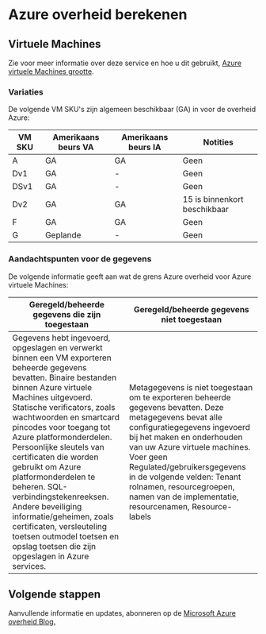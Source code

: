 <properties
    pageTitle="Azure overheid documentatie | Microsoft Azure"
    description="Dit vindt u een vergelijking van functies en informatie over het ontwikkelen van toepassingen voor de overheid van Azure"
    services="Azure-Government"
    cloud="gov" 
    documentationCenter=""
    authors="ryansoc"
    manager="zakramer"
    editor=""/>

<tags
    ms.service="multiple"
    ms.devlang="na"
    ms.topic="article"
    ms.tgt_pltfrm="na"
    ms.workload="azure-government"
    ms.date="09/29/2016"
    ms.author="ryansoc"/>


#  <a name="azure-government-compute"></a>Azure overheid berekenen

##  <a name="virtual-machines"></a>Virtuele Machines

Zie voor meer informatie over deze service en hoe u dit gebruikt, [Azure virtuele Machines grootte](../virtual-machines/virtual-machines-windows-sizes.md).

### <a name="variations"></a>Variaties

De volgende VM SKU's zijn algemeen beschikbaar (GA) in voor de overheid Azure:

VM SKU|Amerikaans beurs VA|Amerikaans beurs IA|Notities
---|---|---|---
A|GA|GA|Geen
Dv1|GA|-|Geen
DSv1|GA|-|Geen
Dv2|GA|GA|15 is binnenkort beschikbaar
F|GA|GA|Geen
G|Geplande|-|Geen

###  <a name="data-considerations"></a>Aandachtspunten voor de gegevens

De volgende informatie geeft aan wat de grens Azure overheid voor Azure virtuele Machines:

| Geregeld/beheerde gegevens die zijn toegestaan | Geregeld/beheerde gegevens niet toegestaan |
|--------------------------------------------------------------------------------------|-----------------------------------------------------------------------------------------------------------------------------------------------------------------------------------------------------------------------------------------------------------------------------------------------------------------|
| Gegevens hebt ingevoerd, opgeslagen en verwerkt binnen een VM exporteren beheerde gegevens bevatten. Binaire bestanden binnen Azure virtuele Machines uitgevoerd. Statische verificators, zoals wachtwoorden en smartcard pincodes voor toegang tot Azure platformonderdelen. Persoonlijke sleutels van certificaten die worden gebruikt om Azure platformonderdelen te beheren. SQL-verbindingstekenreeksen.  Andere beveiliging informatie/geheimen, zoals certificaten, versleuteling toetsen outmodel toetsen en opslag toetsen die zijn opgeslagen in Azure services.  | Metagegevens is niet toegestaan om te exporteren beheerde gegevens bevatten. Deze metagegevens bevat alle configuratiegegevens ingevoerd bij het maken en onderhouden van uw Azure virtuele machines.  Voer geen Regulated/gebruikersgegevens in de volgende velden: Tenant rolnamen, resourcegroepen, namen van de implementatie, resourcenamen, Resource-labels  

## <a name="next-steps"></a>Volgende stappen

Aanvullende informatie en updates, abonneren op de <a href="https://blogs.msdn.microsoft.com/azuregov/">Microsoft Azure overheid Blog.</a>
